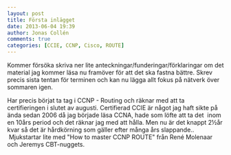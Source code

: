 ```yaml
---
layout: post
title: Första inlägget
date: 2013-06-04 19:39
author: Jonas Collén
comments: true
categories: [CCIE, CCNP, Cisco, ROUTE]
---
```

Kommer försöka skriva ner lite anteckningar/funderingar/förklaringar om det material jag kommer läsa nu framöver för att det ska fastna bättre. Skrev precis sista tentan för terminen och kan nu lägga allt fokus på nätverk över sommaren igen.

Har precis börjat ta tag i CCNP - Routing och räknar med att ta certifieringen i slutet av augusti. Certifierad CCIE är något jag haft sikte på ända sedan 2006 då jag började läsa CCNA, hade som löfte att ta det  inom en 10års period och det räknar jag med att hålla. Men nu är det knappt 2½år kvar så det är hårdkörning som gäller efter många års slappande..  Mjukstartar lite med "How to master CCNP ROUTE" från René Molenaar och Jeremys CBT-nuggets.
